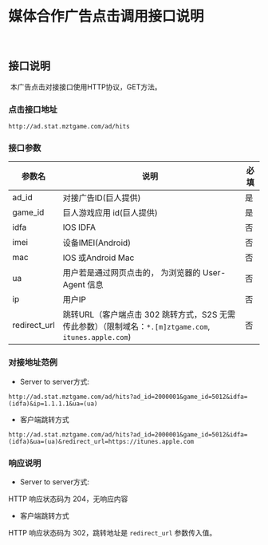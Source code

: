媒体合作广告点击调用接口说明
==================
 
## 接口说明

 本广告点击对接接口使用HTTP协议，GET方法。
 
### 点击接口地址

`http://ad.stat.mztgame.com/ad/hits`
 
### 接口参数
 
|参数名 | 说明 | 必填 |
|------|------|------|
| ad_id | 对接广告ID(巨人提供) | 是 |
| game_id | 巨人游戏应用 id(巨人提供) | 是|
| idfa | IOS IDFA | 否 |
| imei | 设备IMEI(Android)  | 否 |
| mac | IOS 或Android Mac | 否 |
| ua | 用户若是通过网页点击的， 为浏览器的 User-Agent 信息 | 否 |
| ip | 用户IP | 否 |
| redirect_url | 跳转URL（客户端点击 302 跳转方式，S2S 无需传此参数）（限制域名：`*.[m]ztgame.com`, `itunes.apple.com`) |  否 |
 
### 对接地址范例

* Server to server方式:

```
http://ad.stat.mztgame.com/ad/hits?ad_id=2000001&game_id=5012&idfa=(idfa)&ip=1.1.1.1&ua=(ua)
```

* 客户端跳转方式

```
http://ad.stat.mztgame.com/ad/hits?ad_id=2000001&game_id=5012&idfa=(idfa)&ua=(ua)&redirect_url=https://itunes.apple.com
```
 
### 响应说明
 
* Server to server方式:

HTTP 响应状态码为 204，无响应内容

* 客户端跳转方式

HTTP 响应状态码为 302，跳转地址是 `redirect_url` 参数传入值。

